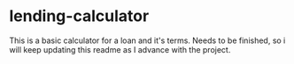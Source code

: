 # lending-calculator
This is a basic calculator for a loan and it's terms.
Needs to be finished, so i will keep updating this readme as I advance with the project.
